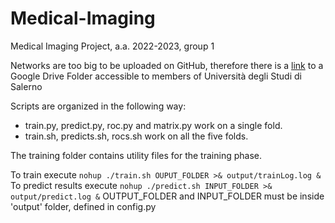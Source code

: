 # Medical-Imaging
Medical Imaging Project, a.a. 2022-2023, group 1

Networks are too big to be uploaded on GitHub, therefore there is a [link](https://drive.google.com/drive/folders/1ucfmfyq5BV9XNvvPFlwA5JQjxJ__9RKQ?usp=share_link) to a Google Drive Folder accessible to members of Università degli Studi di Salerno

Scripts are organized in the following way:
  - train.py, predict.py, roc.py and matrix.py work on a single fold.
  - train.sh, predicts.sh, rocs.sh work on all the five folds.

The training folder contains utility files for the training phase.

To train execute ```nohup ./train.sh OUPUT_FOLDER >& output/trainLog.log &```
To predict results execute ```nohup ./predict.sh INPUT_FOLDER >& output/predict.log &```
OUTPUT_FOLDER and INPUT_FOLDER must be inside 'output' folder, defined in config.py
